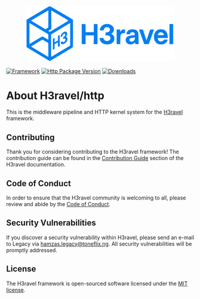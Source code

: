 <p align="center"><a href="https://h3ravel.toneflix.net" target="_blank"><img src="https://raw.githubusercontent.com/h3ravel/assets/refs/heads/main/logo-full.svg" width="400" alt="H3ravel Logo"></a></p>

[![Framework][ix]][lx]
[![Http Package Version][i1]][l1]
[![Downloads][d1]][d1]

# About H3ravel/http

This is the middleware pipeline and HTTP kernel system for the [H3ravel](https://h3ravel.toneflix.net) framework.

## Contributing

Thank you for considering contributing to the H3ravel framework! The contribution guide can be found in the [Contribution Guide](https://h3ravel.toneflix.net/contributing) section of the H3ravel documentation.

## Code of Conduct

In order to ensure that the H3ravel community is welcoming to all, please review and abide by the [Code of Conduct](#).

## Security Vulnerabilities

If you discover a security vulnerability within H3ravel, please send an e-mail to Legacy via hamzas.legacy@toneflix.ng. All security vulnerabilities will be promptly addressed.

## License

The H3ravel framework is open-sourced software licensed under the [MIT license](LICENSE).

[ix]: https://img.shields.io/npm/v/%40h3ravel%2Fcore?style=flat-square&label=Framework&color=%230970ce
[lx]: https://www.npmjs.com/package/@h3ravel/core
[i1]: https://img.shields.io/npm/v/%40h3ravel%2Fhttp?style=flat-square&label=@h3ravel/http&color=%230970ce
[l1]: https://www.npmjs.com/package/@h3ravel/http
[d1]: https://img.shields.io/npm/dt/%40h3ravel%2Fhttp?style=flat-square&label=Downloads&link=https%3A%2F%2Fwww.npmjs.com%2Fpackage%2F%40h3ravel%2Fhttp
